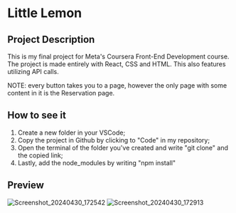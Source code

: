 # Little Lemon

## Project Description
This is my final project for Meta's Coursera Front-End Development course.<br/>
The project is made entirely with React, CSS and HTML. This also features utilizing API calls.

NOTE: every button takes you to a page, however the only page with some content in it is the Reservation page.

## How to see it
1. Create a new folder in your VSCode;
2. Copy the project in Github by clicking to "Code" in my repository;
3. Open the terminal of the folder you've created and write "git clone" and the copied link;
4. Lastly, add the node_modules by writing "npm install"

## Preview
![Screenshot_20240430_172542](https://github.com/mverderosa/littlelemoncoursera/assets/120273226/d4609ff5-1689-427a-8b26-c306a444c67e)
![Screenshot_20240430_172913](https://github.com/mverderosa/littlelemoncoursera/assets/120273226/ad1b48d2-a6c1-4ee2-907b-494b46e92222)
